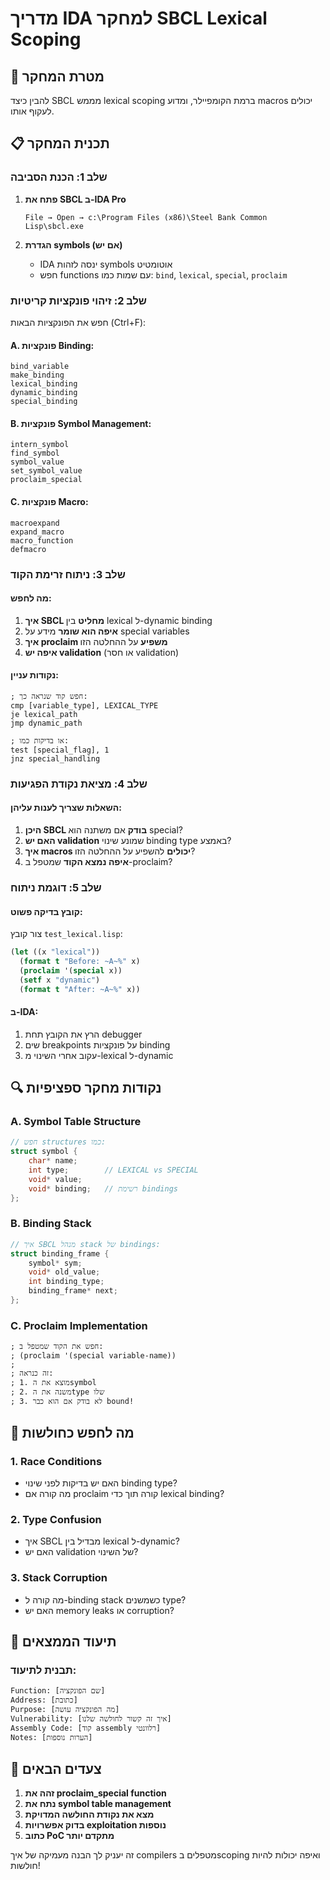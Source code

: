 # מדריך IDA למחקר SBCL Lexical Scoping

## 🎯 מטרת המחקר
להבין כיצד SBCL מממש lexical scoping ברמת הקומפיילר, ומדוע macros יכולים לעקוף אותו.

## 📋 תכנית המחקר

### שלב 1: הכנת הסביבה
1. **פתח את SBCL ב-IDA Pro**
   ```
   File → Open → c:\Program Files (x86)\Steel Bank Common Lisp\sbcl.exe
   ```

2. **הגדרת symbols (אם יש)**
   - IDA ינסה לזהות symbols אוטומטיט
   - חפש functions עם שמות כמו: `bind`, `lexical`, `special`, `proclaim`

### שלב 2: זיהוי פונקציות קריטיות
חפש את הפונקציות הבאות (Ctrl+F):

#### A. פונקציות Binding:
```
bind_variable
make_binding  
lexical_binding
dynamic_binding
special_binding
```

#### B. פונקציות Symbol Management:
```
intern_symbol
find_symbol
symbol_value
set_symbol_value
proclaim_special
```

#### C. פונקציות Macro:
```
macroexpand
expand_macro
macro_function
defmacro
```

### שלב 3: ניתוח זרימת הקוד

#### מה לחפש:
1. **איך SBCL מחליט** בין lexical ל-dynamic binding
2. **איפה הוא שומר** מידע על special variables
3. **איך proclaim משפיע** על ההחלטה הזו
4. **איפה יש validation** (או חסר validation)

#### נקודות עניין:
```assembly
; חפש קוד שנראה כך:
cmp [variable_type], LEXICAL_TYPE
je lexical_path
jmp dynamic_path

; או בדיקות כמו:
test [special_flag], 1
jnz special_handling
```

### שלב 4: מציאת נקודת הפגיעות

#### השאלות שצריך לענות עליהן:
1. **היכן SBCL בודק** אם משתנה הוא special?
2. **האם יש validation** שמונע שינוי binding type באמצע?
3. **איך macros יכולים** להשפיע על ההחלטה הזו?
4. **איפה נמצא הקוד** שמטפל ב-proclaim?

### שלב 5: דוגמת ניתוח

#### קובץ בדיקה פשוט:
צור קובץ `test_lexical.lisp`:
```lisp
(let ((x "lexical"))
  (format t "Before: ~A~%" x)
  (proclaim '(special x))
  (setf x "dynamic") 
  (format t "After: ~A~%" x))
```

#### ב-IDA:
1. הרץ את הקובץ תחת debugger
2. שים breakpoints על פונקציות binding
3. עקוב אחרי השינוי מ-lexical ל-dynamic

## 🔍 נקודות מחקר ספציפיות

### A. Symbol Table Structure
```c
// חפש structures כמו:
struct symbol {
    char* name;
    int type;        // LEXICAL vs SPECIAL
    void* value;
    void* binding;   // רשימת bindings
};
```

### B. Binding Stack
```c
// איך SBCL מנהל stack של bindings:
struct binding_frame {
    symbol* sym;
    void* old_value;
    int binding_type;
    binding_frame* next;
};
```

### C. Proclaim Implementation
```assembly
; חפש את הקוד שמטפל ב:
; (proclaim '(special variable-name))
; 
; זה כנראה:
; 1. מוצא את הsymbol
; 2. משנה את הtype שלו
; 3. לא בודק אם הוא כבר bound!
```

## 🎯 מה לחפש כחולשות

### 1. **Race Conditions**
- האם יש בדיקות לפני שינוי binding type?
- מה קורה אם proclaim קורה תוך כדי lexical binding?

### 2. **Type Confusion** 
- איך SBCL מבדיל בין lexical ל-dynamic?
- האם יש validation של השינוי?

### 3. **Stack Corruption**
- מה קורה ל-binding stack כשמשנים type?
- האם יש memory leaks או corruption?

## 📝 תיעוד הממצאים

### תבנית לתיעוד:
```
Function: [שם הפונקציה]
Address: [כתובת]
Purpose: [מה הפונקציה עושה]
Vulnerability: [איך זה קשור לחולשה שלנו]
Assembly Code: [קוד assembly רלוונטי]
Notes: [הערות נוספות]
```

## 🚀 צעדים הבאים

1. **זהה את proclaim_special function**
2. **נתח את symbol table management**  
3. **מצא את נקודת החולשה המדויקת**
4. **בדוק אפשרויות exploitation נוספות**
5. **כתוב PoC מתקדם יותר**

זה יעניק לך הבנה מעמיקה של איך compilers מטפלים בscoping ואיפה יכולות להיות חולשות!
